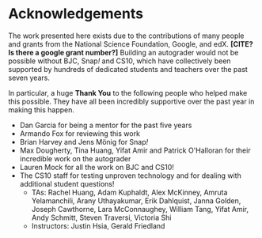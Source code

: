 # Acknowledgements

The work presented here exists due to the contributions of many people and grants from the National Science Foundation, Google, and edX. **[CITE? Is there a google grant number?]** Building an autograder would not be possible without BJC, Snap<em>!</em> and CS10, which have collectively been supported by hundreds of dedicated students and teachers over the past seven years.

In particular, a huge **Thank You** to the following people who helped make this possible. They have all been incredibly supportive over the past year in making this happen.

* Dan Garcia for being a mentor for the past five years
* Armando Fox for reviewing this work
* Brian Harvey and Jens Mönig for Snap<em>!</em>
* Max Dougherty, Tina Huang, Yifat Amir and Patrick O'Halloran for their incredible work on the autograder
* Lauren Mock for all the work on BJC and CS10!
* The CS10 staff for testing unproven technology and for dealing with additional student questions!
	* TAs: Rachel Huang, Adam Kuphaldt, Alex McKinney, Amruta Yelamanchili, Arany Uthayakumar, Erik Dahlquist, Janna Golden, Joseph Cawthorne, Lara McConnaughey, William Tang, Yifat Amir, Andy Schmitt, Steven Traversi, Victoria Shi
	* Instructors: Justin Hsia, Gerald Friedland
